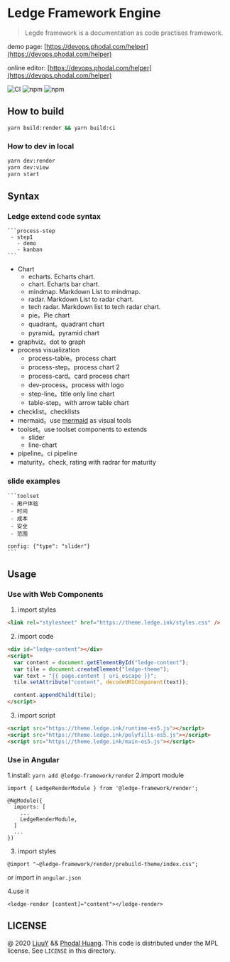 # Ledge Framework Engine

> Legde framework is a documentation as code practises framework.

demo page: [https://devops.phodal.com/helper](https://devops.phodal.com/helper)

online editor: [https://devops.phodal.com/helper](https://devops.phodal.com/helper)

![CI](https://github.com/ledge-framework/engine/workflows/CI/badge.svg)
![npm](https://img.shields.io/npm/v/@ledge-framework/render?label=%40ledge-framework%2Frender)
![npm](https://img.shields.io/npm/v/@ledge-framework/view?label=%40ledge-framework%2Fview)

## How to build

```bash
yarn build:render && yarn build:ci
```

### How to dev in local

```bash
yarn dev:render
yarn dev:view
yarn start
```

## Syntax

### Ledge extend code syntax

````
```process-step
 - step1
   - demo
   - kanban
```
````

- Chart
  - echarts. Echarts chart.
  - chart. Echarts bar chart.
  - mindmap. Markdown List to mindmap.
  - radar. Markdown List to radar chart.
  - tech radar. Markdown list to tech radar chart.
  - pie。Pie chart
  - quadrant。quadrant chart
  - pyramid。pyramid chart
- graphviz。dot to graph
- process visualization
  - process-table。process chart
  - process-step。process chart 2
  - process-card。card process chart
  - dev-process。process with logo
  - step-line。title only line chart
  - table-step。with arrow table chart
- checklist。checklists
- mermaid。use [mermaid](https://mermaid-js.github.io/mermaid/) as visual tools
- toolset。use toolset components to extends
  - slider
  - line-chart
- pipeline。ci pipeline
- maturity。check, rating with radrar for maturity

### slide examples

````
```toolset
 - 用户体验
 - 时间
 - 成本
 - 安全
 - 范围

config: {"type": "slider"}
```
````

## Usage

### Use with Web Components

1. import styles

```html
<link rel="stylesheet" href="https://theme.ledge.ink/styles.css" />
```

2. import code

```html
<div id="ledge-content"></div>
<script>
  var content = document.getElementById("ledge-content");
  var tile = document.createElement("ledge-theme");
  var text = "{{ page.content | uri_escape }}";
  tile.setAttribute("content", decodeURIComponent(text));

  content.appendChild(tile);
</script>
```

3. import script

```html
<script src="https://theme.ledge.ink/runtime-es5.js"></script>
<script src="https://theme.ledge.ink/polyfills-es5.js"></script>
<script src="https://theme.ledge.ink/main-es5.js"></script>
```

### Use in Angular

1.install: `yarn add @ledge-framework/render`
2.import module

```
import { LedgeRenderModule } from '@ledge-framework/render';

@NgModule({
  imports: [
    ...
    LedgeRenderModule,
  ]
  ...
})
```

3. import styles

```
@import "~@ledge-framework/render/prebuild-theme/index.css";
```

or import in `angular.json`

4.use it

```
<ledge-render [content]="content"></ledge-render>
```

## LICENSE

@ 2020 [LiuuY](https://github.com/LiuuY) && [Phodal Huang](https://github.com/phodal). This code is distributed under the MPL license. See `LICENSE` in this directory.

